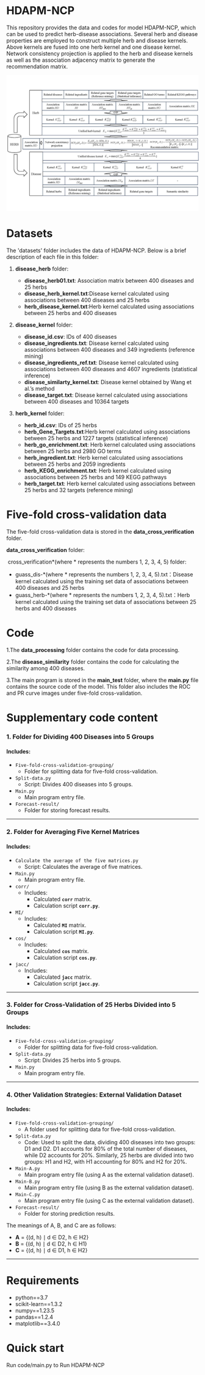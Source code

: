 # HDAPM-NCP

This repository provides the data and codes for model HDAPM-NCP, which can be used to predict herb-disease associations. Several herb and disease properties are employed to construct multiple herb and disease kernels. Above kernels are fused into one herb kernel and one disease kernel. Network consistency projection is applied to the herb and disease kernels as well as the association adjacency matrix to generate the recommendation matrix. 

![Figure 1](https://github.com/1006447230/HDAPM-NCP/blob/main/HDAPM-NCP/img/Figure%201.jpg)

# Datasets

The 'datasets' folder includes the data of HDAPM-NCP. Below is a brief description of each file  in this folder:

1. **disease_herb** folder:

   + **disease_herb01.txt**: Association matrix between 400 diseases and 25 herbs
   + **disease_herb_kernel.txt**:Disease kernel calculated using associations between 400 diseases and 25 herbs
   + **herb_disease_kernel.txt**:Herb kernel calculated using associations between 25 herbs and 400 diseases 

2. **disease_kernel** folder:
   + **disease_id.csv**: IDs of 400 diseases  
   + **disease_ingredients.txt**: Disease kernel calculated using associations between 400 diseases and 349 ingredients (reference mining)  
   + **disease_ingredients_ref.txt**: Disease kernel calculated using associations between 400 diseases and 4607 ingredients (statistical inference)  
   + **disease_similarty_kernel.txt**: Disease kernel obtained by Wang et al.’s method 
   + **disease_target.txt**: Disease kernel calculated using associations between 400 diseases and 10364 targets

3. **herb_kernel** folder:
   + **herb_id.csv**: IDs of 25 herbs  
   + **herb_Gene_Targets.txt**:Herb kernel calculated using associations between 25 herbs and 1227 targets (statistical inference)  
   + **herb_go_enrichment.txt**: Herb kernel calculated using associations between 25 herbs and 2980 GO terms
   + **herb_ingredient.txt**: Herb kernel calculated using associations between 25 herbs and 2059 ingredients 
   + **herb_KEGG_enrichment.txt**: Herb kernel calculated using associations between 25 herbs and 149 KEGG pathways
   + **herb_target.txt**: Herb kernel calculated using associations between 25 herbs and 32 targets (reference mining) 

# Five-fold cross-validation data

The five-fold cross-validation data is stored in the **data_cross_verification** folder.

**data_cross_verification**  folder:

​	cross_verification\*(where * represents the numbers 1, 2, 3, 4, 5) folder:

   + guass_dis-\*(where * represents the numbers 1, 2, 3, 4, 5).txt：Disease kernel calculated using the training set data of associations between 400 diseases and 25 herbs
   + guass_herb-\*(where * represents the numbers 1, 2, 3, 4, 5).txt：Herb kernel calculated using the training set data of associations between 25 herbs and 400 diseases 

# Code

1.The **data_processing** folder contains the code for data processing.

2.The **disease_similarity** folder contains the code for calculating the similarity among 400 diseases.

3.The main program is stored in the **main_test** folder, where the **main.py** file contains the source code of the model. This folder also includes the ROC and PR curve images under five-fold cross-validation.

# Supplementary code content

### **1. Folder for Dividing 400 Diseases into 5 Groups**

#### Includes:

- `Five-fold-cross-validation-grouping/`
  - Folder for splitting data for five-fold cross-validation.
- `Split-data.py`
  - Script: Divides 400 diseases into 5 groups.
- `Main.py`
  - Main program entry file.
- `Forecast-result/`
  - Folder for storing forecast results.

------

### **2. Folder for Averaging Five Kernel Matrices**

#### Includes:

- `Calculate the average of the five matrices.py`
  - Script: Calculates the average of five matrices.
- `Main.py`
  - Main program entry file.
- `corr/`
  - Includes:
    - Calculated **`corr`** matrix.
    - Calculation script **`corr.py`**.
- `MI/`
  - Includes:
    - Calculated **`MI`** matrix.
    - Calculation script **`MI.py`**.
- `cos/`
  - Includes:
    - Calculated **`cos`** matrix.
    - Calculation script **`cos.py`**.
- `jacc/`
  - Includes:
    - Calculated **`jacc`** matrix.
    - Calculation script **`jacc.py`**.

------

### **3. Folder for Cross-Validation of 25 Herbs Divided into 5 Groups**

#### Includes:

- `Five-fold-cross-validation-grouping/`
  - Folder for splitting data for five-fold cross-validation.
- `Split-data.py`
  - Script: Divides 25 herbs into 5 groups.
- `Main.py`
  - Main program entry file.

------
### **4. Other Validation Strategies: External Validation Dataset**

#### Includes:

- `Five-fold-cross-validation-grouping/`
  - A folder used for splitting data for five-fold cross-validation.
- `Split-data.py`
  - Code: Used to split the data, dividing 400 diseases into two groups: D1 and D2. D1 accounts for 80% of the total number of diseases, while D2 accounts for 20%. Similarly, 25 herbs are divided into two groups: H1 and H2, with H1 accounting for 80% and H2 for 20%.
- `Main-A.py`
  - Main program entry file (using A as the external validation dataset).
- `Main-B.py`
  - Main program entry file (using B as the external validation dataset).
- `Main-C.py`
  - Main program entry file (using C as the external validation dataset).
- `Forecast-result/`
  - Folder for storing prediction results.

The meanings of A, B, and C are as follows:

- **A** = {(d, h) ∣ d ∈ D2, h ∈ H2}
- **B** = {(d, h) ∣ d ∈ D2, h ∈ H1}
- **C** = {(d, h) ∣ d ∈ D1, h ∈ H2}
  

------

# Requirements

+ python==3.7
+ scikit-learn==1.3.2
+ numpy==1.23.5
+ pandas==1.2.4
+ matplotlib==3.4.0

# Quick start

Run code/main.py to Run HDAPM-NCP













